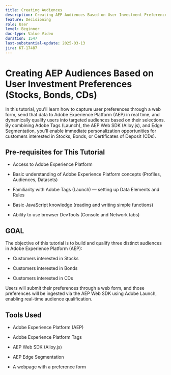 ```yaml
---
title: Creating Audiences
description: Creating AEP Audiences Based on User Investment Preferences (Stocks, Bonds, CDs)
feature: Decisioning
role: User
level: Beginner
doc-type: Value Video
duration: 1547
last-substantial-update: 2025-03-13
jira: KT-17487
---
```


# Creating AEP Audiences Based on User Investment Preferences (Stocks, Bonds, CDs)

In this tutorial, you'll learn how to capture user preferences through a web form, send that data to Adobe Experience Platform (AEP) in real time, and dynamically qualify users into targeted audiences based on their selections. By combining Adobe Tags (Launch), the AEP Web SDK (Alloy.js), and Edge Segmentation, you'll enable immediate personalization opportunities for customers interested in Stocks, Bonds, or Certificates of Deposit (CDs).

## Pre-requisites for This Tutorial

*   Access to Adobe Experience Platform

*   Basic understanding of Adobe Experience Platform concepts (Profiles, Audiences, Datasets)

*   Familiarity with Adobe Tags (Launch) — setting up Data Elements and Rules

*   Basic JavaScript knowledge (reading and writing simple functions)

*   Ability to use browser DevTools (Console and Network tabs)


## GOAL

The objective of this tutorial is to build and qualify three distinct audiences in Adobe Experience Platform (AEP):

*   Customers interested in Stocks

*   Customers interested in Bonds

*   Customers interested in CDs

Users will submit their preferences through a web form, and those preferences will be ingested via the AEP Web SDK using Adobe Launch, enabling real-time audience qualification.

## Tools Used

*   Adobe Experience Platform (AEP)

*   Adobe Experience Platform Tags

*   AEP Web SDK (Alloy.js)

*   AEP Edge Segmentation

*   A webpage with a preference form





